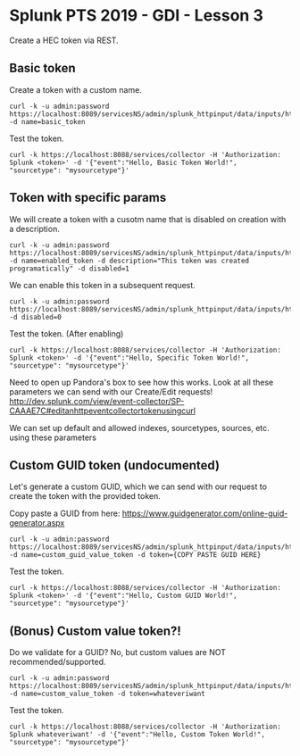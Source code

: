 # Splunk PTS 2019 - GDI - Lesson 3

Create a HEC token via REST.

## Basic token
Create a token with a custom name.

    curl -k -u admin:password https://localhost:8089/servicesNS/admin/splunk_httpinput/data/inputs/http -d name=basic_token 

Test the token.

    curl -k https://localhost:8088/services/collector -H 'Authorization: Splunk <token>' -d '{"event":"Hello, Basic Token World!", "sourcetype": "mysourcetype"}'

## Token with specific params
We will create a token with a cusotm name that is disabled on creation with a description.

    curl -k -u admin:password https://localhost:8089/servicesNS/admin/splunk_httpinput/data/inputs/http -d name=enabled_token -d description="This token was created programatically" -d disabled=1

We can enable this token in a subsequent request.

    curl -k -u admin:password https://localhost:8089/servicesNS/admin/splunk_httpinput/data/inputs/http/enabled_token -d disabled=0

Test the token. (After enabling)

    curl -k https://localhost:8088/services/collector -H 'Authorization: Splunk <token>' -d '{"event":"Hello, Specific Token World!", "sourcetype": "mysourcetype"}'

Need to open up Pandora's box to see how this works. Look at all these parameters we can send with our Create/Edit requests! http://dev.splunk.com/view/event-collector/SP-CAAAE7C#editanhttpeventcollectortokenusingcurl

We can set up default and allowed indexes, sourcetypes, sources, etc. using these parameters

## Custom GUID token (undocumented)
Let's generate a custom GUID, which we can send with our request to create the token with the provided token.

Copy paste a GUID from here: https://www.guidgenerator.com/online-guid-generator.aspx

    curl -k -u admin:password https://localhost:8089/servicesNS/admin/splunk_httpinput/data/inputs/http -d name=custom_guid_value_token -d token={COPY PASTE GUID HERE}

Test the token.

    curl -k https://localhost:8088/services/collector -H 'Authorization: Splunk <token>' -d '{"event":"Hello, Custom GUID World!", "sourcetype": "mysourcetype"}'

## (Bonus) Custom value token?!
Do we validate for a GUID? No, but custom values are NOT recommended/supported.

	curl -k -u admin:password https://localhost:8089/servicesNS/admin/splunk_httpinput/data/inputs/http -d name=custom_value_token -d token=whateveriwant

Test the token.

    curl -k https://localhost:8088/services/collector -H 'Authorization: Splunk whateveriwant' -d '{"event":"Hello, Custom Token World!", "sourcetype": "mysourcetype"}'
